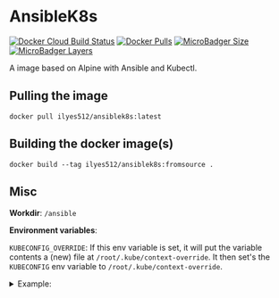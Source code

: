 # AnsibleK8s

[![Docker Cloud Build Status](https://img.shields.io/docker/cloud/build/ilyes512/ansiblek8s.svg)](https://hub.docker.com/r/ilyes512/ansiblek8s)
[![Docker Pulls](https://img.shields.io/docker/pulls/ilyes512/ansiblek8s.svg)](https://hub.docker.com/r/ilyes512/ansiblek8s)
[![MicroBadger Size](https://img.shields.io/microbadger/image-size/ilyes512/ansiblek8s.svg)](https://microbadger.com/images/ilyes512/ansiblek8s)
[![MicroBadger Layers](https://img.shields.io/microbadger/layers/ilyes512/ansiblek8s.svg)](https://microbadger.com/images/ilyes512/ansiblek8s)

A image based on Alpine with Ansible and Kubectl.

## Pulling the image

```
docker pull ilyes512/ansiblek8s:latest
```

## Building the docker image(s)

```
docker build --tag ilyes512/ansiblek8s:fromsource .
```

## Misc

**Workdir**: `/ansible`

**Environment variables**:

`KUBECONFIG_OVERRIDE`: If this env variable is set, it will put the variable contents a (new) file at `/root/.kube/context-override`. It then set's the `KUBECONFIG` env variable to `/root/.kube/context-override`.

<details><summary>Example:</summary>

```bash
docker run --rm --tty --env KUBECONFIG_OVERRIDE="`kind get kubeconfig --internal`" ilyes512/ansiblek8s kubectl get nodes
```

Quote:
> kind is a tool for running local Kubernetes clusters using Docker container "nodes".

For more info see: https://github.com/kubernetes-sigs/kind
</details>
